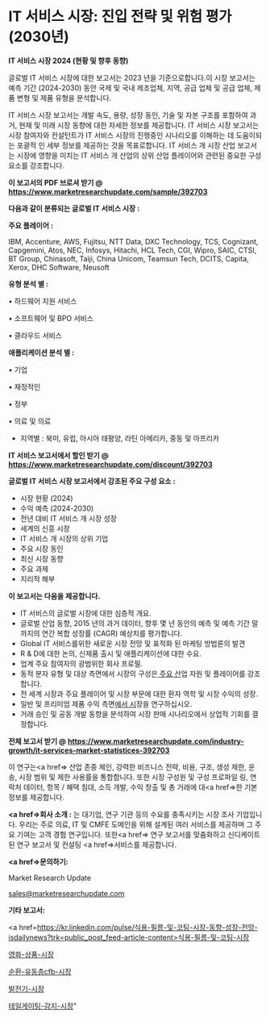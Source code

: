 # IT 서비스 시장: 진입 전략 및 위험 평가(2030년)

<strong>IT 서비스 시장 2024 (현황 및 향후 동향)</strong>

글로벌 IT 서비스 시장에 대한 보고서는 2023 년을 기준으로합니다.이 시장 보고서는 예측 기간 (2024-2030) 동안 국제 및 국내 제조업체, 지역, 공급 업체 및 공급 업체, 제품 변형 및 제품 유형을 분석합니다.

IT 서비스 시장 보고서는 개발 속도, 용량, 성장 동인, 기술 및 자본 구조를 포함하여 과거, 현재 및 미래 시장 동향에 대한 자세한 정보를 제공합니다. IT 서비스 시장 보고서는 시장 참여자와 컨설턴트가 IT 서비스 시장의 진행중인 시나리오를 이해하는 데 도움이되는 포괄적 인 세부 정보를 제공하는 것을 목표로합니다. IT 서비스 개 시장 산업 보고서는 시장에 영향을 미치는 IT 서비스 개 산업의 상위 산업 플레이어와 관련된 중요한 구성 요소를 강조합니다.



<strong>이 보고서의 PDF 브로셔 받기 @ <a href=https://www.marketresearchupdate.com/sample/392703>https://www.marketresearchupdate.com/sample/392703</a></strong>



<strong>다음과 같이 분류되는 글로벌 IT 서비스 시장 :</strong>



<strong>주요 플레이어 :</strong>

IBM, Accenture, AWS, Fujitsu, NTT Data, DXC Technology, TCS, Cognizant, Capgemini, Atos, NEC, Infosys, Hitachi, HCL Tech, CGI, Wipro, SAIC, CTSI, BT Group, Chinasoft, Taiji, China Unicom, Teamsun Tech, DCITS, Capita, Xerox, DHC Software, Neusoft



<strong>유형 분석 별 :</strong>

• 하드웨어 지원 서비스

• 소프트웨어 및 BPO 서비스

• 클라우드 서비스



<strong>애플리케이션 분석 별 :</strong>

• 기업

• 재정적인

• 정부

• 의료 및 의료

<ul>
  <li>지역별 : 북미, 유럽, 아시아 태평양, 라틴 아메리카, 중동 및 아프리카</li>
</ul>


<strong>IT 서비스 보고서에서 할인 받기 @ <a href=https://www.marketresearchupdate.com/discount/392703>https://www.marketresearchupdate.com/discount/392703</a></strong>



<strong>글로벌 IT 서비스 시장 보고서에서 강조된 주요 구성 요소 :</strong>
<ul>
  <li>시장 현황 (2024)</li>
  <li>수익 예측 (2024-2030)</li>
  <li>전년 대비 IT 서비스 개 시장 성장</li>
  <li>세계의 신흥 시장</li>
  <li>IT 서비스 개 시장의 상위 기업</li>
  <li>주요 시장 동인</li>
  <li>최신 시장 동향</li>
  <li>주요 과제</li>
  <li>지리적 해부</li>
</ul>


<strong>이 보고서는 다음을 제공합니다.</strong>
<ul>
  <li>IT 서비스의 글로벌 시장에 대한 심층적 개요.</li>
  <li>글로벌 산업 동향, 2015 년의 과거 데이터, 향후 몇 년 동안의 예측 및 예측 기간 말까지의 연간 복합 성장률 (CAGR) 예상치를 평가합니다.</li>
  <li>Global IT 서비스를위한 새로운 시장 전망 및 표적화 된 마케팅 방법론의 발견</li>
  <li>R &amp; D에 대한 논의, 신제품 출시 및 애플리케이션에 대한 수요.</li>
  <li>업계 주요 참여자의 광범위한 회사 프로필.</li>
  <li>동적 분자 유형 및 대상 측면에서 시장의 구성은<a href=> 주요 산</a>업 자원 및 플레이어를 강조합니다.</li>
  <li>전 세계 시장과 주요 플레이어 및 시장 부문에 대한 환자 역학 및 시장 수익의 성장.</li>
  <li>일반 및 프리미엄 제품 수익 측면<a href=>에서 시</a>장을 연구하십시오.</li>
  <li>거래 승인 및 공동 개발 동향을 분석하여 시장 판매 시나리오에서 상업적 기회를 결정합니다.</li>
</ul>



<strong>전체 보고서 받기 @ <a href=https://www.marketresearchupdate.com/industry-growth/it-services-market-statistices-392703>https://www.marketresearchupdate.com/industry-growth/it-services-market-statistices-392703</a></strong>

이 연구는<a href=> 산업 존중</a> 체인, 강력한 비즈니스 전략, 비용, 구조, 생성 제한, 운송, 시장 범위 및 제한 사용률을 통합합니다. 또한 시장 구성원 및 구성 프로파일 링, 연락처 데이터, 항목 / 혜택 침대, 소득 개발, 수익 창출 및 총 거래에 대<a href=>한 기본 </a>정보를 제공합니다.



<strong><a href=>회사 소</a>개 :</strong>
는 대기업, 연구 기관 등의 수요를 충족시키는 시장 조사 기업입니다. 우리는 주로 의료, IT 및 CMFE 도메인을 위해 설계된 여러 서비스를 제공하며 그 주요 기여는 고객 경험 연구입니다. 또한<a href=> 연구 보</a>고서를 맞춤화하고 신디케이트 된 연구 보고서 및 컨설팅 <a href=>서비스</a>를 제공합니다.



<strong><a href=>문의하기:</a></strong>

Market Research Update

sales@marketresearchupdate.com



<strong>기타 보고서:</strong>

<a href=https://kr.linkedin.com/pulse/식용-필름-및-코팅-시장-동향-성장-전망-isdailynews?trk=public_post_feed-article-content>식용-필름-및-코팅-시장</a>

<a href=https://www.linkedin.com/pulse/영화-상품-시장-진입-전략-및-위험-평가2029년-data-dive-diaries-24-analysis/>영화-상품-시장</a>

<a href=https://www.linkedin.com/pulse/순환-유동층cfb-시장-경쟁-분석-및-성장-잠재력-2029-trendsetters-talk-360-analysis-1fwcf/>순환-유동층cfb-시장</a>

<a href=https://www.linkedin.com/pulse/발전기-시장-세분화-연구-및-목표-고객2029년-market-matrix-musings-analysis-87c3f/>발전기-시장</a>

<a href=https://www.linkedin.com/pulse/테일게이팅-감지-시장-세분화-연구-및-목표-고객2030년-survey-spotlight-pro-24-analysis-tj1uc/>테일게이팅-감지-시장</a>"
